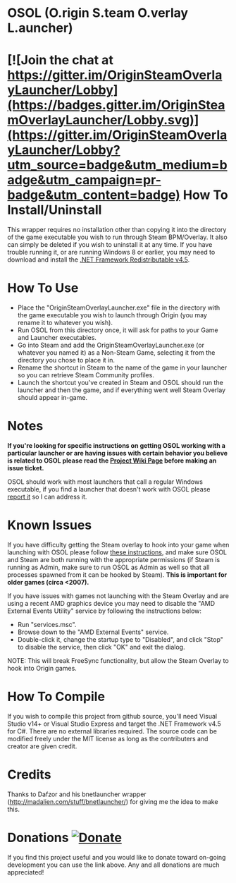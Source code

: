 # OSOL (O.rigin S.team O.verlay L.auncher)

[![Join the chat at https://gitter.im/OriginSteamOverlayLauncher/Lobby](https://badges.gitter.im/OriginSteamOverlayLauncher/Lobby.svg)](https://gitter.im/OriginSteamOverlayLauncher/Lobby?utm_source=badge&utm_medium=badge&utm_campaign=pr-badge&utm_content=badge)
How To Install/Uninstall
========================
This wrapper requires no installation other than copying it into the directory of the game executable you wish to run through Steam BPM/Overlay. It also can simply be deleted if you wish to uninstall it at any time. If you have trouble running it, or are running Windows 8 or earlier, you may need to download and install the [.NET Framework Redistributable v4.5](https://www.microsoft.com/en-us/download/details.aspx?id=40779).


How To Use
==========
* Place the "OriginSteamOverlayLauncher.exe" file in the directory with the game executable you wish to launch through Origin (you may rename it to whatever you wish).
* Run OSOL from this directory once, it will ask for paths to your Game and Launcher executables.
* Go into Steam and add the OriginSteamOverlayLauncher.exe (or whatever you named it) as a Non-Steam Game, selecting it from the directory you chose to place it in.
* Rename the shortcut in Steam to the name of the game in your launcher so you can retrieve Steam Community profiles.
* Launch the shortcut you've created in Steam and OSOL should run the launcher and then the game, and if everything went well Steam Overlay should appear in-game.


Notes
=====
__If you're looking for specific instructions on getting OSOL working with a particular launcher or are having issues with certain behavior you believe is related to OSOL please read the [Project Wiki Page](https://github.com/WombatFromHell/OriginSteamOverlayLauncher/wiki) before making an issue ticket.__

OSOL should work with most launchers that call a regular Windows executable, if you find a launcher that doesn't work with OSOL please [report it](https://github.com/WombatFromHell/OriginSteamOverlayLauncher/issues/new) so I can address it.


Known Issues
============
If you have difficulty getting the Steam overlay to hook into your game when launching with OSOL please follow [these instructions](https://support.steampowered.com/kb_article.php?ref=9828-SFLZ-9289), and make sure OSOL and Steam are both running with the appropriate permissions (if Steam is running as Admin, make sure to run OSOL as Admin as well so that all processes spawned from it can be hooked by Steam). **This is important for older games (circa <2007).**

If you have issues with games not launching with the Steam Overlay and are using a recent AMD graphics device you may need to disable the "AMD External Events Utility" service by following the instructions below:

* Run "services.msc".
* Browse down to the "AMD External Events" service.
* Double-click it, change the startup type to "Disabled", and click "Stop" to disable the service, then click "OK" and exit the dialog.

NOTE: This will break FreeSync functionality, but allow the Steam Overlay to hook into Origin games.


How To Compile
==============
If you wish to compile this project from github source, you'll need Visual Studio v14+ or Visual Studio Express and target the .NET Framework v4.5 for C#. There are no external libraries required. The source code can be modified freely under the MIT license as long as the contributers and creator are given credit.


Credits
=======
Thanks to Dafzor and his bnetlauncher wrapper (http://madalien.com/stuff/bnetlauncher/) for giving me the idea to make this.


Donations [![Donate](https://img.shields.io/badge/Donate-PayPal-green.svg)](https://paypal.me/JBrown749)
=========
If you find this project useful and you would like to donate toward on-going development you can use the link above. Any and all donations are much appreciated!
